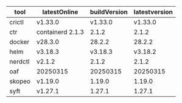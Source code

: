 | tool | latestOnline | buildVersion | latestversion |
|------|--------------|--------------|---------------|
| crictl | v1.33.0 | v1.33.0 | v1.33.0 |
| ctr | containerd 2.1.3 | 2.1.2 | 2.1.2 |
| docker | v28.3.0 | 28.2.2 | 28.2.2 |
| helm | v3.18.3 | v3.18.3 | v3.18.2 |
| nerdctl | v2.1.2 | 2.1.2 | 2.1.2 |
| oaf | 20250315 | 20250315 | 20250315 |
| skopeo | v1.19.0 | 1.19.0 | 1.19.0 |
| syft | v1.27.1 | 1.27.1 | 1.27.1 |

